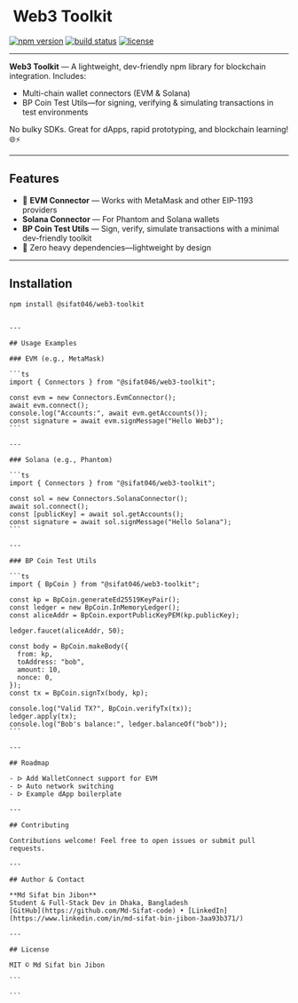 # ​ Web3 Toolkit

[![npm version](https://img.shields.io/npm/v/@sifat046/web3-toolkit.svg?logo=npm)](https://www.npmjs.com/package/@sifat046/web3-toolkit)
[![build status](https://img.shields.io/github/actions/workflow/status/Md-Sifat-code/web3-toolkit/ci.yml?branch=main&logo=github)](https://github.com/Md-Sifat-code/web3-toolkit/actions)
[![license](https://img.shields.io/github/license/Md-Sifat-code/web3-toolkit.svg)](LICENSE)

---

**Web3 Toolkit** — A lightweight, dev-friendly npm library for blockchain integration. Includes:

- Multi-chain wallet connectors (EVM & Solana)
- BP Coin Test Utils—for signing, verifying & simulating transactions in test environments

No bulky SDKs. Great for dApps, rapid prototyping, and blockchain learning! 🌐⚡

---

## Features

- 🦊 **EVM Connector** — Works with MetaMask and other EIP-1193 providers
- **Solana Connector** — For Phantom and Solana wallets
- **BP Coin Test Utils** — Sign, verify, simulate transactions with a minimal dev-friendly toolkit
- 🧩 Zero heavy dependencies—lightweight by design

---

## Installation

```bash
npm install @sifat046/web3-toolkit
```

````

---

## Usage Examples

### EVM (e.g., MetaMask)

```ts
import { Connectors } from "@sifat046/web3-toolkit";

const evm = new Connectors.EvmConnector();
await evm.connect();
console.log("Accounts:", await evm.getAccounts());
const signature = await evm.signMessage("Hello Web3");
```

---

### Solana (e.g., Phantom)

```ts
import { Connectors } from "@sifat046/web3-toolkit";

const sol = new Connectors.SolanaConnector();
await sol.connect();
const [publicKey] = await sol.getAccounts();
const signature = await sol.signMessage("Hello Solana");
```

---

### BP Coin Test Utils

```ts
import { BpCoin } from "@sifat046/web3-toolkit";

const kp = BpCoin.generateEd25519KeyPair();
const ledger = new BpCoin.InMemoryLedger();
const aliceAddr = BpCoin.exportPublicKeyPEM(kp.publicKey);

ledger.faucet(aliceAddr, 50);

const body = BpCoin.makeBody({
  from: kp,
  toAddress: "bob",
  amount: 10,
  nonce: 0,
});
const tx = BpCoin.signTx(body, kp);

console.log("Valid TX?", BpCoin.verifyTx(tx));
ledger.apply(tx);
console.log("Bob's balance:", ledger.balanceOf("bob"));
```

---

## Roadmap

- ᐅ Add WalletConnect support for EVM
- ᐅ Auto network switching
- ᐅ Example dApp boilerplate

---

## Contributing

Contributions welcome! Feel free to open issues or submit pull requests.

---

## Author & Contact

**Md Sifat bin Jibon**
Student & Full-Stack Dev in Dhaka, Bangladesh
[GitHub](https://github.com/Md-Sifat-code) • [LinkedIn](https://www.linkedin.com/in/md-sifat-bin-jibon-3aa93b371/)

---

## License

MIT © Md Sifat bin Jibon

```

```
````
